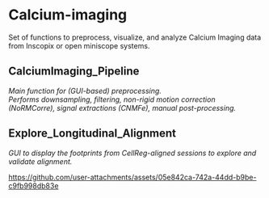 # Calcium-imaging
Set of functions to preprocess, visualize, and analyze Calcium Imaging data from Inscopix or open miniscope systems.

## CalciumImaging_Pipeline
*Main function for (GUI-based) preprocessing.*  
*Performs downsampling, filtering, non-rigid motion correction (NoRMCorre), signal extractions (CNMFe), manual post-processing.*

## Explore_Longitudinal_Alignment
*GUI to display the footprints from CellReg-aligned sessions to explore and validate alignment.*  

https://github.com/user-attachments/assets/05e842ca-742a-44dd-b9be-c9fb998db83e





